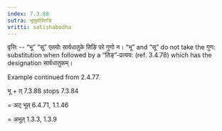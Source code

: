 ```yaml
---
index: 7.3.88
sutra: भूसुवोस्तिङि
vritti: satishabodha
---
```



वृत्तिः -- “भू” “सू” एतयोः सार्वधातुके तिङि परे गुणो न। “भू” and “सू” do not take the गुण: substitution when followed by a “तिङ्”-प्रत्यय: (ref. 3.4.78) which has the designation सार्वधातुकम्।


Example continued from 2.4.77.


भू + त् 7.3.88 stops 7.3.84

= अट् भूत् 6.4.71, 1.1.46

= अभूत् 1.3.3, 1.3.9

